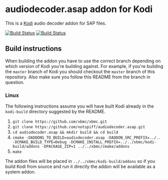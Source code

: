 # audiodecoder.asap addon for Kodi

This is a [Kodi](http://kodi.tv) audio decoder addon for SAP files.

[![Build Status](https://travis-ci.org/notspiff/audiodecoder.asap.svg?branch=master)](https://travis-ci.org/notspiff/audiodecoder.asap)
[![Build Status](https://ci.appveyor.com/api/projects/status/github/notspiff/audiodecoder.asap?svg=true)](https://ci.appveyor.com/project/notspiff/audiodecoder-asap)

## Build instructions

When building the addon you have to use the correct branch depending on which version of Kodi you're building against. 
For example, if you're building the `master` branch of Kodi you should checkout the `master` branch of this repository. 
Also make sure you follow this README from the branch in question.

### Linux

The following instructions assume you will have built Kodi already in the `kodi-build` directory 
suggested by the README.

1. `git clone https://github.com/xbmc/xbmc.git`
2. `git clone https://github.com/notspiff/audiodecoder.asap.git`
3. `cd audiodecoder.asap && mkdir build && cd build`
4. `cmake -DADDONS_TO_BUILD=audiodecoder.asap -DADDON_SRC_PREFIX=../.. -DCMAKE_BUILD_TYPE=Debug -DCMAKE_INSTALL_PREFIX=../../xbmc/kodi-build/addons -DPACKAGE_ZIP=1 ../../xbmc/cmake/addons`
5. `make`

The addon files will be placed in `../../xbmc/kodi-build/addons` so if you build Kodi from source and run it directly 
the addon will be available as a system addon.
